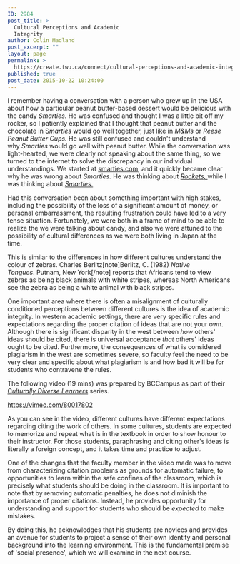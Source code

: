 ```yaml
---
ID: 2984
post_title: >
  Cultural Perceptions and Academic
  Integrity
author: Colin Madland
post_excerpt: ""
layout: page
permalink: >
  https://create.twu.ca/connect/cultural-perceptions-and-academic-integrity/
published: true
post_date: 2015-10-22 10:24:00
---
```

I remember having a conversation with a person who grew up in the USA about how a particular peanut butter-based dessert would be delicious with the candy <em>Smarties. </em>He was confused and thought I was a little bit off my rocker, so I patiently explained that I thought that peanut butter and the chocolate in S<em>marties</em> would go well together, just like in <em>M&amp;Ms </em>or <em>Reese Peanut Butter Cups. </em>He was still confused and couldn't understand why <em>Smarties</em> would go well with peanut butter. While the conversation was light-hearted, we were clearly not speaking about the same thing, so we turned to the internet to solve the discrepancy in our individual understandings. We started at <a href="http://www.smarties.com" target="_blank">smarties.com</a>, and it quickly became clear why he was wrong about <em>Smarties. </em> He was thinking about <a href="http://www.rocketscandy.ca/" target="_blank"><em>Rockets, </em></a>while I was thinking about<em> <a href="https://www.nestlegoodfoodgoodlife.ca/smarties/" target="_blank">Smarties.</a></em>

Had this conversation been about something important with high stakes, including the possibility of the loss of a significant amount of money, or personal embarrassment, the resulting frustration could have led to a very tense situation. Fortunately, we were both in a frame of mind to be able to realize the we were talking about candy, and also we were attuned to the possibility of cultural differences as we were both living in Japan at the time.

This is similar to the differences in how different cultures understand the colour of zebras. Charles Berlitz[note]Berlitz, C. (1982) <em>Native Tongues</em>. Putnam, New York[/note] reports that Africans tend to view zebras as being black animals with white stripes, whereas North Americans see the zebra as being a white animal with black stripes.

One important area where there is often a misalignment of culturally conditioned perceptions between different cultures is the idea of academic integrity. In western academic settings, there are very specific rules and expectations regarding the proper citation of ideas that are not your own. Although there is significant disparity in the west between <em>how</em> others' ideas should be cited, there is universal acceptance <em>that</em> others' ideas ought to be cited. Furthermore, the consequences of what is considered plagiarism in the west are sometimes severe, so faculty feel the need to be very clear and specific about what plagiarism is and how bad it will be for students who contravene the rules.

The following video (19 mins) was prepared by BCCampus as part of their <a href="http://scope.bccampus.ca/file.php/8/5061_CDL/cdl/index.html" target="_blank">C<em>ulturally Diverse Learners</em></a> series.

https://vimeo.com/80017802

As you can see in the video, different cultures have different expectations regarding citing the work of others. In some cultures, students are expected to memorize and repeat what is in the textbook in order to show honour to their instructor. For those students, paraphrasing and citing other's ideas is literally a foreign concept, and it takes time and practice to adjust.

One of the changes that the faculty member in the video made was to move from characterizing citation problems as grounds for automatic failure, to opportunities to learn within the safe confines of the classroom, which is precisely what students should be doing in the classroom. It is important to note that by removing automatic penalties, he does not diminish the importance of proper citations. Instead, he provides opportunity for understanding and support for students who should be <em>expected</em> to make mistakes.

By doing this, he acknowledges that his students are novices and provides an avenue for students to project a sense of their own identity and personal background into the learning environment. This is the fundamental premise of 'social presence', which we will examine in the next course.

&nbsp;